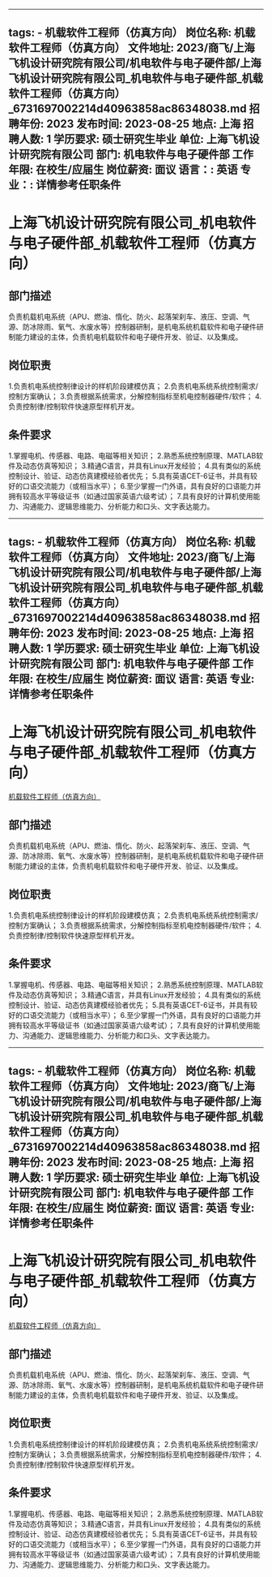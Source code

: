 
---
tags:
    - 机载软件工程师（仿真方向）
岗位名称: 机载软件工程师（仿真方向）
文件地址: 2023/商飞/上海飞机设计研究院有限公司/机电软件与电子硬件部/上海飞机设计研究院有限公司_机电软件与电子硬件部_机载软件工程师（仿真方向）_6731697002214d40963858ac86348038.md
招聘年份: 2023
发布时间: 2023-08-25
地点: 上海
招聘人数: 1
学历要求: 硕士研究生毕业
单位: 上海飞机设计研究院有限公司
部门: 机电软件与电子硬件部
工作年限: 在校生/应届生
岗位薪资: 面议
语言：: 英语
专业：: 详情参考任职条件
---

# 上海飞机设计研究院有限公司_机电软件与电子硬件部_机载软件工程师（仿真方向）

## 部门描述

负责机载机电系统（APU、燃油、惰化、防火、起落架刹车、液压、空调、气源、防冰除雨、氧气、水废水等）控制器研制，是机电系统机载软件和电子硬件研制能力建设的主体，负责机电机载软件和电子硬件开发、验证、以及集成。

## 岗位职责

1.负责机电系统控制律设计的样机阶段建模仿真；
 2.负责机电系统系统控制需求/控制方案确认；
 3.负责根据系统需求，分解控制指标至机电控制器硬件/软件；
 4.负责控制律/控制软件快速原型样机开发。

 ## 条件要求

1.掌握电机、传感器、电路、电磁等相关知识；
 2.熟悉系统控制原理、MATLAB软件及动态仿真等知识；
 3.精通C语言，并具有Linux开发经验；
 4.具有类似的系统控制设计、验证、动态仿真建模经验者优先；
 5.具有英语CET-6证书，并具有较好的口语交流能力（或相当水平）；
 6.至少掌握一门外语，具有良好的口语能力并拥有较高水平等级证书（如通过国家英语六级考试）；
 7.具有良好的计算机使用能力、沟通能力、逻辑思维能力、分析能力和口头、文字表达能力。

---
tags:
    - 机载软件工程师（仿真方向）
岗位名称: 机载软件工程师（仿真方向）
文件地址: 2023/商飞/上海飞机设计研究院有限公司/机电软件与电子硬件部/上海飞机设计研究院有限公司_机电软件与电子硬件部_机载软件工程师（仿真方向）_6731697002214d40963858ac86348038.md
招聘年份: 2023
发布时间: 2023-08-25
地点: 上海
招聘人数: 1
学历要求: 硕士研究生毕业
单位: 上海飞机设计研究院有限公司
部门: 机电软件与电子硬件部
工作年限: 在校生/应届生
岗位薪资: 面议
语言: 英语
专业: 详情参考任职条件
---

# 上海飞机设计研究院有限公司_机电软件与电子硬件部_机载软件工程师（仿真方向）

[机载软件工程师（仿真方向）](http://zhaopin.comac.cc/zp/ct/out/position/positionDetail?planid=6731697002214d40963858ac86348038)

## 部门描述

负责机载机电系统（APU、燃油、惰化、防火、起落架刹车、液压、空调、气源、防冰除雨、氧气、水废水等）控制器研制，是机电系统机载软件和电子硬件研制能力建设的主体，负责机电机载软件和电子硬件开发、验证、以及集成。

## 岗位职责

1.负责机电系统控制律设计的样机阶段建模仿真；
 2.负责机电系统系统控制需求/控制方案确认；
 3.负责根据系统需求，分解控制指标至机电控制器硬件/软件；
 4.负责控制律/控制软件快速原型样机开发。

 ## 条件要求

1.掌握电机、传感器、电路、电磁等相关知识；
 2.熟悉系统控制原理、MATLAB软件及动态仿真等知识；
 3.精通C语言，并具有Linux开发经验；
 4.具有类似的系统控制设计、验证、动态仿真建模经验者优先；
 5.具有英语CET-6证书，并具有较好的口语交流能力（或相当水平）；
 6.至少掌握一门外语，具有良好的口语能力并拥有较高水平等级证书（如通过国家英语六级考试）；
 7.具有良好的计算机使用能力、沟通能力、逻辑思维能力、分析能力和口头、文字表达能力。

---
tags:
    - 机载软件工程师（仿真方向）
岗位名称: 机载软件工程师（仿真方向）
文件地址: 2023/商飞/上海飞机设计研究院有限公司/机电软件与电子硬件部/上海飞机设计研究院有限公司_机电软件与电子硬件部_机载软件工程师（仿真方向）_6731697002214d40963858ac86348038.md
招聘年份: 2023
发布时间: 2023-08-25
地点: 上海
招聘人数: 1
学历要求: 硕士研究生毕业
单位: 上海飞机设计研究院有限公司
部门: 机电软件与电子硬件部
工作年限: 在校生/应届生
岗位薪资: 面议
语言: 英语
专业: 详情参考任职条件
---

# 上海飞机设计研究院有限公司_机电软件与电子硬件部_机载软件工程师（仿真方向）

[机载软件工程师（仿真方向）](http://zhaopin.comac.cc/zp/ct/out/position/positionDetail?planid=6731697002214d40963858ac86348038)


## 部门描述

负责机载机电系统（APU、燃油、惰化、防火、起落架刹车、液压、空调、气源、防冰除雨、氧气、水废水等）控制器研制，是机电系统机载软件和电子硬件研制能力建设的主体，负责机电机载软件和电子硬件开发、验证、以及集成。

## 岗位职责

1.负责机电系统控制律设计的样机阶段建模仿真；
 2.负责机电系统系统控制需求/控制方案确认；
 3.负责根据系统需求，分解控制指标至机电控制器硬件/软件；
 4.负责控制律/控制软件快速原型样机开发。

 ## 条件要求

1.掌握电机、传感器、电路、电磁等相关知识；
 2.熟悉系统控制原理、MATLAB软件及动态仿真等知识；
 3.精通C语言，并具有Linux开发经验；
 4.具有类似的系统控制设计、验证、动态仿真建模经验者优先；
 5.具有英语CET-6证书，并具有较好的口语交流能力（或相当水平）；
 6.至少掌握一门外语，具有良好的口语能力并拥有较高水平等级证书（如通过国家英语六级考试）；
 7.具有良好的计算机使用能力、沟通能力、逻辑思维能力、分析能力和口头、文字表达能力。
